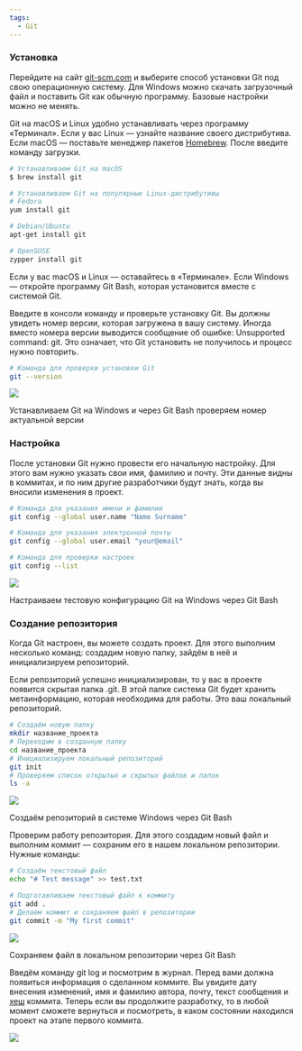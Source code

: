 ```yaml
---
tags:
  - Git
---
```


### **Установка**

Перейдите на сайт [git-scm.com](https://git-scm.com/downloads) и выберите способ установки Git под свою операционную систему. Для Windows можно скачать загрузочный файл и поставить Git как обычную программу. Базовые настройки можно не менять.

Git на macOS и Linux удобно устанавливать через программу «Терминал». Если у вас Linux — узнайте название своего дистрибутива. Если macOS — поставьте менеджер пакетов [Homebrew](https://brew.sh/ru/). После введите команду загрузки.

```bash
# Устанавливаем Git на macOS
$ brew install git

# Устанавливаем Git на популярные Linux-дистрибутивы
# Fedora
yum install git

# Debian/Ubuntu
apt-get install git

# OpenSUSE
zypper install git 
```
Если у вас macOS и Linux — оставайтесь в «Терминале». Если Windows — откройте программу Git Bash, которая установится вместе с системой Git.

Введите в консоли команду и проверьте установку Git. Вы должны увидеть номер версии, которая загружена в вашу систему. Иногда вместо номера версии выводится сообщение об ошибке: Unsupported command: git. Это означает, что Git установить не получилось и процесс нужно повторить.

```bash
# Команда для проверки установки Git
git --version 
```

![](https://skillbox.ru/upload/setka_images/11495616052024_6caf85fa09e0642959e62c753d9a2f18236eb1da.jpg)

Устанавливаем Git на Windows и через Git Bash проверяем номер актуальной версии  

### **Настройка**

После установки Git нужно провести его начальную настройку. Для этого вам нужно указать свои имя, фамилию и почту. Эти данные видны в коммитах, и по ним другие разработчики будут знать, когда вы вносили изменения в проект.

```bash
# Команда для указания имени и фамилии
git config --global user.name "Name Surname"

# Команда для указания электронной почты
git config --global user.email "your@email"

# Команда для проверки настроек
git config --list 
```

![](https://skillbox.ru/upload/setka_images/11495416052024_c0c954a3a268bfc515e88839a41a25de5bd1b194.jpg)

Настраиваем тестовую конфигурацию Git на Windows через Git Bash  

### **Создание репозитория**

Когда Git настроен, вы можете создать проект. Для этого выполним несколько команд: создадим новую папку, зайдём в неё и инициализируем репозиторий.

Если репозиторий успешно инициализирован, то у вас в проекте появится скрытая папка .git. В этой папке система Git будет хранить метаинформацию, которая необходима для работы. Это ваш локальный репозиторий.

```bash
# Создаём новую папку
mkdir название_проекта
# Переходим в созданную папку
cd название_проекта
# Инициализируем локальный репозиторий
git init
# Проверяем список открытых и скрытых файлов и папок
ls -a 
```

![](https://skillbox.ru/upload/setka_images/11495516052024_cece785eb92cd643f5e788e5f37e3d933a76f56c.jpg)

Создаём репозиторий в системе Windows через Git Bash  


Проверим работу репозитория. Для этого создадим новый файл и выполним коммит — сохраним его в нашем локальном репозитории. Нужные команды:

```bash
# Создаём текстовый файл
echo "# Test message" >> test.txt

# Подготавливаем текстовый файл к коммиту
git add .
# Делаем коммит и сохраняем файл в репозитории
git commit -m "My first commit"
```

![](https://skillbox.ru/upload/setka_images/11495416052024_2229e417950c39bd1ac90259b6c781a232a40430.jpg)

Сохраняем файл в локальном репозитории через Git Bash  

Введём команду git log и посмотрим в журнал. Перед вами должна появиться информация о сделанном коммите. Вы увидите дату внесения изменений, имя и фамилию автора, почту, текст сообщения и [хеш](https://skillbox.ru/media/code/kheshfunktsiya-chto-eto-dlya-chego-nuzhna-i-kak-rabotaet/?utm_source=media&utm_medium=link&utm_campaign=all_all_media_links_links_articles_all_all_skillbox) коммита. Теперь если вы продолжите разработку, то в любой момент сможете вернуться и посмотреть, в каком состоянии находился проект на этапе первого коммита.

![](https://skillbox.ru/upload/setka_images/11495416052024_71b97f3681cfd481f98f8279e17d064ae63ea66a.jpg)
